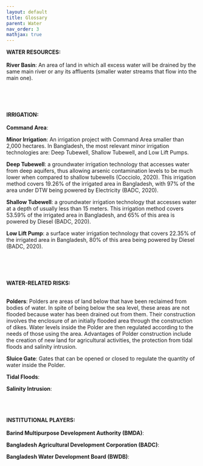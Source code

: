 ```yaml
---
layout: default
title: Glossary
parent: Water
nav_order: 3
mathjax: true
---
```



<b>WATER RESOURCES:</b> <br> <br>
<b>River Basin</b>: An area of land in which all excess water will be drained by the same main river or any its affluents (smaller water streams that flow into the main one). <br>

<br><br><br>


<b>IRRIGATION:</b> <br> <br>
<b>Command Area</b>: <br>

<b>Minor Irrigation</b>: An irrigation project with Command Area smaller than 2,000 hectares. In Bangladesh, the most relevant minor irrigation technologies are: Deep Tubewell,  Shallow Tubewell, and Low Lift Pumps.  <br>

<b>Deep Tubewell</b>: a groundwater irrigation technology that accesses water from deep aquifers, thus allowing arsenic contamination levels to be much lower when compared to shallow tubewells (Cocciolo, 2020). This irrigation method covers 19.26% of the irrigated area in Bangladesh, with 97% of the area under DTW being powered by Electricity (BADC, 2020).<br>

<b>Shallow Tubewell</b>: a groundwater irrigation technology that accesses water at a depth of usually less than 15 meters. This irrigation method covers 53.59% of the irrigated area in Bangladesh, and 65% of this area is powered by Diesel (BADC, 2020). <br>

<b>Low Lift Pump</b>: a surface water irrigation technology that covers 22.35% of the irrigated area in Bangladesh, 80% of this area being powered by Diesel (BADC, 2020). <br>



<br><br><br>

<b>WATER-RELATED RISKS:</b> <br> <br>

<b>Polders</b>: Polders are areas of land below that have been reclaimed from bodies of water. In spite of being below the sea level, these areas are not flooded because water has been drained out from them. Their construction involves the enclosure of an initially flooded area through the construction of dikes. Water levels inside the Polder are then regulated according to the needs of those using the area. Advantages of Polder construction include the creation of new land for agricultural activities, the protection from tidal floods and salinity intrusion.  <br>

<b>Sluice Gate</b>: Gates that can be opened or closed to regulate the quantity of water inside the Polder. <br>

<b>Tidal Floods</b>: <br>

<b>Salinity Intrusion</b>: <br>

<br><br><br>
<b>INSTITUTIONAL PLAYERS:</b> <br> <br>
<b>Barind Multipurpose Development Authority (BMDA)</b>: <br>

<b>Bangladesh Agricultural Development Corporation (BADC)</b>: <br>

<b>Bangladesh Water Development Board (BWDB)</b>: <br>
